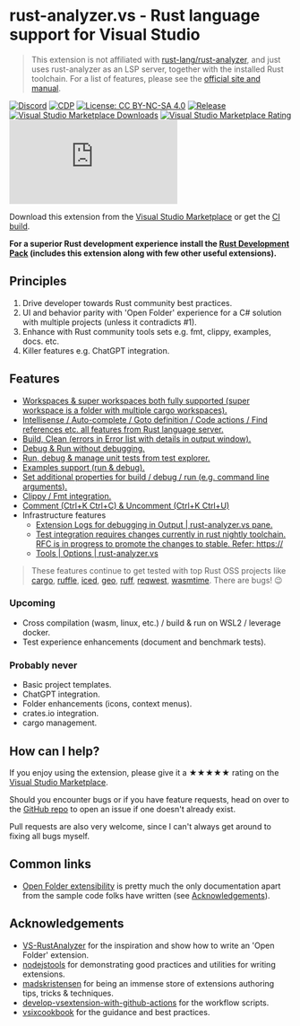 [marketplace]: https://marketplace.visualstudio.com/items?itemName=kitamstudios.RustAnalyzer
[vsixgallery]: http://vsixgallery.com/extension/KS.RustAnalyzer.3a91e56b-fb28-4d85-b572-ec964abf8e31/
[repo]: https://github.com/kitamstudios/rust-analyzer.vs

# rust-analyzer.vs - Rust language support for Visual Studio

> This extension is not affiliated with [rust-lang/rust-analyzer](https://github.com/rust-lang/rust-analyzer/), and just uses rust-analyzer as an LSP server, together with the installed Rust toolchain. For a list of features, please see the [official site and manual](https://rust-analyzer.github.io/manual.html).

[![Discord](https://img.shields.io/discord/1060697970426773584?color=5965F2&label=ask%20for%20help)](https://discord.gg/JyK55EsACr) [![CDP](https://github.com/kitamstudios/rust-analyzer.vs/actions/workflows/cdp.yml/badge.svg)](https://github.com/kitamstudios/rust-analyzer.vs/actions/workflows/cdp.yml) [![License: CC BY-NC-SA 4.0](https://img.shields.io/badge/License-CC%20BY--NC--SA%204.0-lightgrey.svg?label=license)](https://creativecommons.org/licenses/by-nc-sa/4.0/) [![Release](https://img.shields.io/github/release/kitamstudios/rust-analyzer.vs.svg?label=release)](https://github.com/kitamstudios/rust-analyzer.vs/releases) [![Visual Studio Marketplace Downloads](https://img.shields.io/visual-studio-marketplace/i/kitamstudios.RustAnalyzer?color=A0A22A)](https://marketplace.visualstudio.com/items?itemName=kitamstudios.RustAnalyzer) [![Visual Studio Marketplace Rating](https://img.shields.io/visual-studio-marketplace/r/kitamstudios.RustAnalyzer?color=C0442E)](https://marketplace.visualstudio.com/items?itemName=kitamstudios.RustAnalyzer&ssr=false\#review-details) [![Repo stars](https://img.shields.io/github/stars/kitamstudios/rust-analyzer.vs?label=repo%20stars&style=flat)](https://github.com/kitamstudios/rust-analyzer.vs/stargazers)


Download this extension from the [Visual Studio Marketplace][marketplace] or get the [CI build][vsixgallery].

**For a superior Rust development experience install the [Rust Development Pack](https://marketplace.visualstudio.com/items?itemName=kitamstudios.RustDevelopmentPack) (includes this extension along with few other useful extensions).**

## Principles

1. Drive developer towards Rust community best practices.
1. UI and behavior parity with 'Open Folder' experience for a C# solution with multiple projects (unless it contradicts #1).
1. Enhance with Rust community tools sets e.g. fmt, clippy, examples, docs. etc.
1. Killer features e.g. ChatGPT integration.

## Features

- [Workspaces & super workspaces both fully supported (super workspace is a folder with multiple cargo workspaces).](https://youtu.be/pE1Vr2zVCbg?t=80)
- [Intellisense / Auto-complete / Goto definition / Code actions / Find references etc. all features from Rust language server.](https://youtu.be/pE1Vr2zVCbg?t=210)
- [Build, Clean (errors in Error list with details in output window).](https://youtu.be/pE1Vr2zVCbg?t=242)
- [Debug & Run without debugging.](https://youtu.be/pE1Vr2zVCbg?t=1424)
- [Run, debug & manage unit tests from test explorer.](https://youtu.be/pE1Vr2zVCbg?t=379)
- [Examples support (run & debug).](https://youtu.be/pE1Vr2zVCbg?t=1311)
- [Set additional properties for build / debug / run (e.g. command line arguments).](https://youtu.be/pE1Vr2zVCbg?t=1469)
- [Clippy / Fmt integration.](https://youtu.be/pE1Vr2zVCbg?t=1197)
- [Comment (Ctrl+K Ctrl+C) & Uncomment (Ctrl+K Ctrl+U)](https://youtu.be/pE1Vr2zVCbg?t=762)
- Infrastructure features
  - [Extension Logs for debugging in Output | rust-analyzer.vs pane.](https://youtu.be/pE1Vr2zVCbg?t=129)
  - [Test integration requires changes currently in rust nightly toolchain. RFC is in progress to promote the changes to stable. Refer: https://](https://youtu.be/pE1Vr2zVCbg?t=379)
  - [Tools | Options | rust-analyzer.vs](https://youtu.be/pE1Vr2zVCbg?t=1225)

> These features continue to get tested with top Rust OSS projects like [cargo](https://github.com/rust-lang/cargo), [ruffle](https://github.com/ruffle-rs/ruffle), [iced](https://github.com/iced-rs/iced), [geo](https://github.com/georust/geo), [ruff](https://github.com/charliermarsh/ruff), [reqwest](https://github.com/seanmonstar/reqwest), [wasmtime](https://github.com/bytecodealliance/wasmtime). There are bugs! 😉

### Upcoming

- Cross compilation (wasm, linux, etc.) / build & run on WSL2 / leverage docker.
- Test experience enhancements (document and benchmark tests).

### Probably never

- Basic project templates.
- ChatGPT integration.
- Folder enhancements (icons, context menus).
- crates.io integration.
- cargo management.

## How can I help?

If you enjoy using the extension, please give it a ★★★★★ rating on the [Visual Studio Marketplace][marketplace].

Should you encounter bugs or if you have feature requests, head on over to the [GitHub repo][repo] to open an issue if one doesn't already exist.

Pull requests are also very welcome, since I can't always get around to fixing all bugs myself.

## Common links

- [Open Folder extensibility](https://learn.microsoft.com/en-us/visualstudio/extensibility/open-folder?view=vs-2022) is pretty much the only documentation apart from the sample code folks have written (see [Acknowledgements](#Acknowledgements)).

## Acknowledgements

- [VS-RustAnalyzer](https://github.com/cchharris/VS-RustAnalyzer) for the inspiration and show how to write an 'Open Folder' extension.
- [nodejstools](https://github.com/microsoft/nodejstools/) for demonstrating good practices and utilities for writing extensions.
- [madskristensen](https://github.com/madskristensen) for being an immense store of extensions authoring tips, tricks & techniques.
- [develop-vsextension-with-github-actions](https://cezarypiatek.github.io/post/develop-vsextension-with-github-actions/) for the workflow scripts.
- [vsixcookbook](https://www.vsixcookbook.com/publish/checklist.html) for the guidance and best practices.
